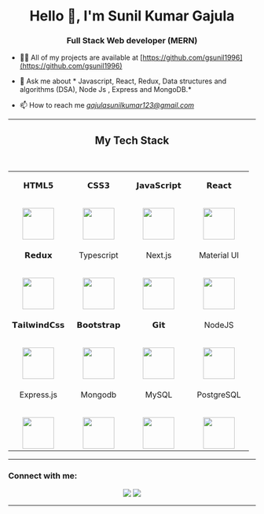 <h1 align="center">Hello 👋, I'm Sunil Kumar Gajula</h1>
<h3 align="center">Full Stack Web developer (MERN)</h3>

- 👨‍💻 All of my projects are available at [https://github.com/gsunil1996](https://github.com/gsunil1996)

- 💬 Ask me about * Javascript, React, Redux, Data structures and algorithms (DSA), Node Js , Express and MongoDB.*

- 📫 How to reach me *gajulasunilkumar123@gmail.com*

<hr />

<h2 align="center" border="0">My Tech Stack</h2>

<br>
<table align="center" >

<tbody>

<tr valign="top">

<td width="25%" align="center">

<span>𝗛𝗧𝗠𝗟𝟱</span><br><br>

<img height="64px" src="https://cdn.svgporn.com/logos/html-5.svg">

</td>

<td width="25%" align="center">

<span>𝗖𝗦𝗦𝟯</span><br><br>

<img height="64px" src="https://cdn.svgporn.com/logos/css-3.svg">

</td>

<td width="25%" align="center">

<span>𝗝𝗮𝘃𝗮𝗦𝗰𝗿𝗶𝗽𝘁</span><br><br>

<img height="64px" src="https://cdn.svgporn.com/logos/javascript.svg">

</td>

<td width="25%" align="center">

<span>𝗥𝗲𝗮𝗰𝘁</span><br><br>

<img height="64px" src="https://cdn.svgporn.com/logos/react.svg">

</td>

</tr>

<tr valign="top">

<td width="25%" align="center">

<span>𝗥𝗲𝗱𝘂𝘅</span><br><br>

<img height="64px" src="https://cdn.svgporn.com/logos/redux.svg">

</td>

<td width="25%" align="center">

<span>Typescript</span><br><br>

<img height="64px" src="https://upload.wikimedia.org/wikipedia/commons/thumb/4/4c/Typescript_logo_2020.svg/2048px-Typescript_logo_2020.svg.png">

</td>

<td width="25%" align="center">

<span>Next.js</span><br><br>

<img height="64px" src="https://w7.pngwing.com/pngs/87/586/png-transparent-next-js-hd-logo.png">

</td>

<td width="25%" align="center">

<span>Material UI</span><br><br>

<img height="64px" src="https://seeklogo.com/images/M/material-ui-logo-5BDCB9BA8F-seeklogo.com.png">

</td>

</tr>

<tr valign="top">

<td width="25%" align="center">

<span>𝗧𝗮𝗶𝗹𝘄𝗶𝗻𝗱𝗖𝘀𝘀</span><br><br>

<img height="64px" src="https://cdn.svgporn.com/logos/tailwindcss-icon.svg">

</td>

<td width="25%" align="center">

<span>𝗕𝗼𝗼𝘁𝘀𝘁𝗿𝗮𝗽</span><br><br>

<img height="64px" src="https://cdn.svgporn.com/logos/bootstrap.svg">

</td>

<td width="25%" align="center">

<span>𝗚𝗶𝘁</span><br><br>

<img height="64px" src="https://cdn.svgporn.com/logos/git-icon.svg">

</td>

<td width="25%" align="center">

<span>NodeJS</span><br><br>

<img height="64px" src="https://cdn.svgporn.com/logos/nodejs.svg">

</td>

</tr>

<tr valign="top">

<td width="25%" align="center">

<span>Express.js</span><br><br>

<img height="64px" src="https://geekflare.com/wp-content/uploads/2023/01/expressjs.png">

</td>

<td width="25%" align="center">

<span>Mongodb</span><br><br>

<img height="64px" src="https://miro.medium.com/v2/resize:fit:1400/format:webp/0*U85yP3O7enCB5MtD.png">

</td>

<td width="25%" align="center">

<span>MySQL</span><br><br>

<img height="64px" src="https://www.freepnglogos.com/uploads/logo-mysql-png/logo-mysql-mysql-logo-png-images-are-download-crazypng-21.png">

</td>

<td width="25%" align="center">

<span>PostgreSQL</span><br><br>

<img height="64px" src="https://i0.wp.com/weblion303.net/wp-content/uploads/2019/11/2019-11-28_16h55_26.png?fit=378%2C276&ssl=1">

</td>

</tr>

</tbody>

</table>

<hr>

<h3 align="left">Connect with me:</h3>
<p align="center">
  <a href="https://www.linkedin.com/in/sunil-kumar-gajula-438048203/"><img src="https://img.shields.io/badge/LinkedIn-0077B5?style=for-the-badge&logo=linkedin&logoColor=white"></a>
  <a href="https://twitter.com/Sunil_Kumar_666"><img src="https://img.shields.io/badge/twitter-1c9ceb?style=for-the-badge&logo=twitter&logoColor=white"></a>
</p>
<hr />
